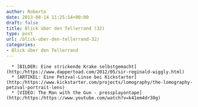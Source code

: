 ```yaml
---
author: Roberto
date: 2013-08-14 11:25:14+00:00
draft: false
title: Blick über den Tellerrand (32)
type: post
url: /blick-uber-den-tellerrand-32/
categories:
- Blick über den Tellerrand
---
```



	  * [BILDER: Eine strickende Krake selbstgemacht](http:/https://www.dappertoad.com/2012/05/sir-reginald-wiggly.html)
	  * [ARTIKEL: Eine Petzval-Linse bei Kickstarter](http:/https://www.kickstarter.com/projects/lomography/the-lomography-petzval-portrait-lens)
	  * [VIDEO: The Man with the Gun - pressplayontape](http:/https:/https://www.youtube.com/watch?v=k41em4dr30g)

